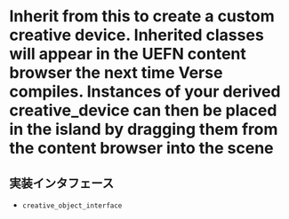 # Inherit from this to create a custom creative device. Inherited classes will appear in the UEFN content browser the next time Verse compiles. Instances of your derived creative_device can then be placed in the island by dragging them from the content browser into the scene

## 実装インタフェース

- `creative_object_interface`
